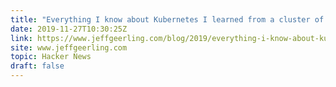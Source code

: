 ```yaml
---
title: "Everything I know about Kubernetes I learned from a cluster of Raspberry Pis"
date: 2019-11-27T10:30:25Z
link: https://www.jeffgeerling.com/blog/2019/everything-i-know-about-kubernetes-i-learned-cluster-raspberry-pis?utm_medium=RSS&utm_source=hune
site: www.jeffgeerling.com
topic: Hacker News
draft: false
---
```

